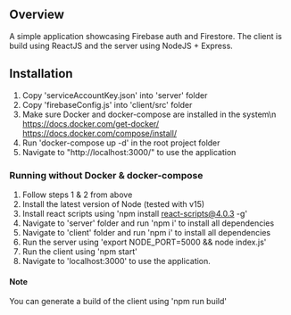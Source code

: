## Overview
A simple application showcasing Firebase auth and Firestore.
The client is build using ReactJS and the server using NodeJS + Express.

## Installation
1. Copy 'serviceAccountKey.json' into 'server' folder
2. Copy 'firebaseConfig.js' into 'client/src' folder
3. Make sure Docker and docker-compose are installed in the system\n
    https://docs.docker.com/get-docker/
    https://docs.docker.com/compose/install/
4. Run 'docker-compose up -d' in the root project folder
5. Navigate to "http://localhost:3000/" to use the application

### Running without Docker & docker-compose
1. Follow steps 1 & 2 from above
2. Install the latest version of Node (tested with v15)
3. Install react scripts using 'npm install react-scripts@4.0.3 -g'
4. Navigate to 'server' folder and run 'npm i' to install all dependencies
5. Navigate to 'client' folder and run 'npm i' to install all dependencies
6. Run the server using 'export NODE_PORT=5000 && node index.js'
7. Run the client using 'npm start'
8. Navigate to 'localhost:3000' to use the application.

#### Note
You can generate a build of the client using 'npm run build'